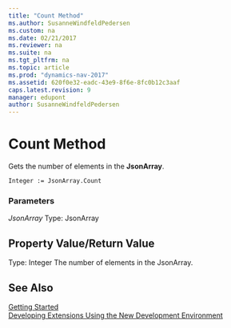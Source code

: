```yaml
---
title: "Count Method"
ms.author: SusanneWindfeldPedersen
ms.custom: na
ms.date: 02/21/2017
ms.reviewer: na
ms.suite: na
ms.tgt_pltfrm: na
ms.topic: article
ms.prod: "dynamics-nav-2017"
ms.assetid: 620f0e32-eadc-43e9-8f6e-8fc0b12c3aaf
caps.latest.revision: 9
manager: edupont
author: SusanneWindfeldPedersen
---
```


# Count Method

Gets the number of elements in the **JsonArray**.

```
Integer := JsonArray.Count
```

### Parameters
*JsonArray*
Type: JsonArray

## Property Value/Return Value
Type: Integer
The number of elements in the JsonArray.

## See Also
[Getting Started](newdev-get-started.md)  
[Developing Extensions Using the New Development Environment](newdev-dev-overview.md)
